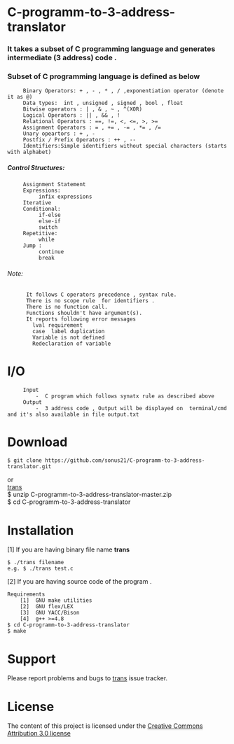 # C-programm-to-3-address-translator
  <h3><b>It takes a subset of C programming language and generates intermediate (3 address)  code .</b></h3>

### Subset of C programming language is defined as below
		 Binary Operators: + , - , * , / ,exponentiation operator (denote it as @) 
		 Data types:  int , unsigned , signed , bool , float 
		 Bitwise operators : | , & , ~ , ^(XOR) 
		 Logical Operators : || , && , ! 
		 Relational Operators : ==, !=, <, <=, >, >= 
		 Assignment Operators : = , += , -= , *= , /= 
		 Unary opeartors : + , - 
		 Postfix / Prefix Operators : ++ , -- 
		 Identifiers:Simple identifiers without special characters (starts with alphabet)
		 
##### Control Structures:
		 Assignment Statement 
	 	 Expressions: 
	 	 	  infix expressions 
		 Iterative  
		 Conditional: 
			  if-else
			  else-if
			  switch 
		 Repetitive: 
			  while
		 Jump :
	  		  continue
	  		  break

###### Note:
          It follows C operators precedence , syntax rule.
          There is no scope rule  for identifiers .
          There is no function call.
          Functions shouldn't have argument(s).
          It reports following error messages
			lval requirement
			case  label duplication
			Variable is not defined  
			Redeclaration of variable
# I/O
         Input  
   			 -  C program which follows synatx rule as described above
         Output
   			 -  3 address code , Output will be displayed on  terminal/cmd and it's also available in file output.txt
	   		 
# Download
	$ git clone https://github.com/sonus21/C-programm-to-3-address-translator.git 
or 	 	
        [trans](https://codeload.github.com/sonus21/C-programm-to-3-address-translator/zip/master)<br/>
        $ unzip C-programm-to-3-address-translator-master.zip<br/>
$ cd C-programm-to-3-address-translator<br/>

# Installation 
   [1] If you are having binary file name <b>trans</b> 
  
	$ ./trans filename
	e.g. $ ./trans test.c
	    	   
   [2] If you are having source code of the program . 
	
	Requirements
		[1]  GNU make utilities
		[2]  GNU flex/LEX
		[3]  GNU YACC/Bison
		[4]  g++ >=4.8 
	$ cd C-programm-to-3-address-translator
	$ make 
# Support
Please report problems and bugs to  [trans](https://github.com/sonus21/C-programm-to-3-address-translator/issues) issue tracker.

# License
The content of this project  is licensed under the
[Creative Commons Attribution 3.0 license](http://creativecommons.org/licenses/by/3.0/us/deed.en_US)

	        

